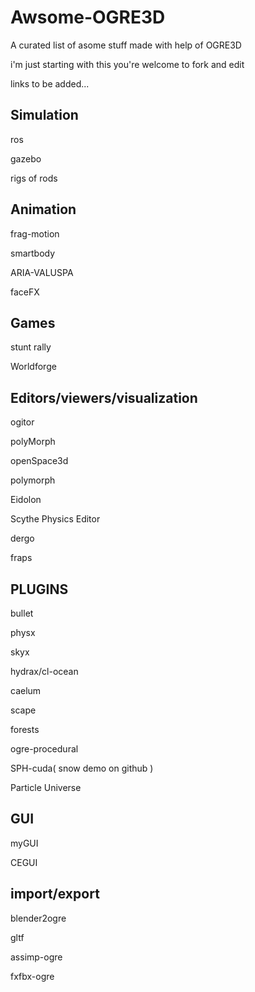 # Awsome-OGRE3D
A curated list of asome stuff made with help of OGRE3D

i'm just starting with this you're welcome to fork and edit

links to be added...


Simulation
----------------------
ros

gazebo

rigs of rods


Animation
--------------------------
frag-motion

smartbody

ARIA-VALUSPA

faceFX


Games
-----------------------------
stunt rally

Worldforge


Editors/viewers/visualization
------------------------------
ogitor

polyMorph

openSpace3d

polymorph

Eidolon

Scythe Physics Editor

dergo 

fraps

PLUGINS
------------------------------
bullet

physx

skyx

hydrax/cl-ocean

caelum

scape

forests

ogre-procedural

SPH-cuda( snow demo on github )

Particle Universe


GUI
---------------------
myGUI

CEGUI

import/export
-----------------------
blender2ogre

gltf

assimp-ogre

fxfbx-ogre







